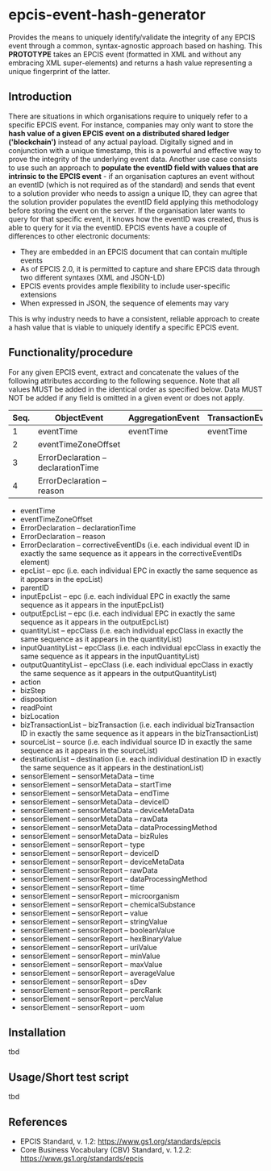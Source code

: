 # epcis-event-hash-generator
Provides the means to uniquely identify/validate the integrity of any EPCIS event through a common, syntax-agnostic approach based on hashing. 
This <b>PROTOTYPE</b> takes an EPCIS event (formatted in XML and without any embracing XML super-elements) and returns a hash value representing a unique fingerprint of the latter.

## Introduction  
There are situations in which organisations require to uniquely refer to a specific EPCIS event. For instance, companies may only want to store the <b>hash value of a given EPCIS event on a distributed shared ledger ('blockchain')</b> instead of any actual payload. Digitally signed and in conjunction with a unique timestamp, this is a powerful and effective way to prove the integrity of the underlying event data. Another use case consists to use such an approach to <b>populate the eventID field with values that are intrinsic to the EPCIS event</b>  - if an organisation captures an event without an eventID (which is not required as of the standard) and sends that event to a solution provider who needs to assign a unique ID, they can agree that the solution provider populates the eventID field applying this methodology before storing the event on the server. If the organisation later wants to query for that specific event, it knows how the eventID was created, thus is able to query for it via the eventID.
EPCIS events have a couple of differences to other electronic documents:
+ They are embedded in an EPCIS document that can contain multiple events 
+ As of EPCIS 2.0, it is permitted to capture and share EPCIS data through two different syntaxes (XML and JSON-LD)
+ EPCIS events provides ample flexibility to include user-specific extensions 
+ When expressed in JSON, the sequence of elements may vary

This is why industry needs to have a consistent, reliable approach to create a hash value that is viable to uniquely identify a specific EPCIS event. 

## Functionality/procedure 
For any given EPCIS event, extract and concatenate the values of the following attributes according to the following sequence. Note that all values MUST be added in the identical order as specified below. Data MUST NOT be added if any field is omitted in a given event or does not apply.  

Seq. | ObjectEvent | AggregationEvent | TransactionEvent | TransformationEvent | AssociationEvent
--- | --- | --- | --- |--- |--- 
1 | eventTime | eventTime | eventTime | eventTime | eventTime 
2 | eventTimeZoneOffset
3 | ErrorDeclaration – declarationTime
4 | ErrorDeclaration – reason


* eventTime
* eventTimeZoneOffset
* ErrorDeclaration – declarationTime
* ErrorDeclaration – reason
* ErrorDeclaration – correctiveEventIDs (i.e. each individual event ID in exactly the same sequence as it appears in the correctiveEventIDs element)
* epcList – epc (i.e. each individual EPC in exactly the same sequence as it appears in the epcList)
* parentID  
* inputEpcList – epc (i.e. each individual EPC in exactly the same sequence as it appears in the inputEpcList)
* outputEpcList – epc (i.e. each individual EPC in exactly the same sequence as it appears in the outputEpcList)
* quantityList – epcClass (i.e. each individual epcClass in exactly the same sequence as it appears in the quantityList)
* inputQuantityList – epcClass (i.e. each individual epcClass in exactly the same sequence as it appears in the inputQuantityList)
* outputQuantityList – epcClass (i.e. each individual epcClass in exactly the same sequence as it appears in the outputQuantityList)
* action
* bizStep
* disposition
* readPoint
* bizLocation
* bizTransactionList – bizTransaction (i.e. each individual bizTransaction ID in exactly the same sequence as it appears in the bizTransactionList)
* sourceList – source (i.e. each individual source ID in exactly the same sequence as it appears in the sourceList)
* destinationList – destination (i.e. each individual destination ID in exactly the same sequence as it appears in the destinationList)
* sensorElement – sensorMetaData – time
* sensorElement – sensorMetaData – startTime
* sensorElement – sensorMetaData – endTime
* sensorElement – sensorMetaData – deviceID
* sensorElement – sensorMetaData – deviceMetaData
* sensorElement – sensorMetaData – rawData
* sensorElement – sensorMetaData – dataProcessingMethod
* sensorElement – sensorMetaData – bizRules
* sensorElement – sensorReport – type
* sensorElement – sensorReport – deviceID
* sensorElement – sensorReport – deviceMetaData
* sensorElement – sensorReport – rawData
* sensorElement – sensorReport – dataProcessingMethod
* sensorElement – sensorReport – time
* sensorElement – sensorReport – microorganism
* sensorElement – sensorReport – chemicalSubstance
* sensorElement – sensorReport – value
* sensorElement – sensorReport – stringValue
* sensorElement – sensorReport – booleanValue
* sensorElement – sensorReport – hexBinaryValue
* sensorElement – sensorReport – uriValue
* sensorElement – sensorReport – minValue
* sensorElement – sensorReport – maxValue
* sensorElement – sensorReport – averageValue
* sensorElement – sensorReport – sDev
* sensorElement – sensorReport – percRank
* sensorElement – sensorReport – percValue
* sensorElement – sensorReport – uom

## Installation
tbd

## Usage/Short test script 
tbd

## References
* EPCIS Standard, v. 1.2: https://www.gs1.org/standards/epcis
* Core Business Vocabulary (CBV) Standard, v. 1.2.2: https://www.gs1.org/standards/epcis
